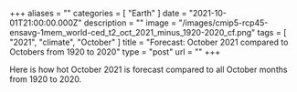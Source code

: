 +++
aliases = ""
categories = [ "Earth" ]
date = "2021-10-01T21:00:00.000Z"
description = ""
image = "/images/cmip5-rcp45-ensavg-1mem_world-ced_t2_oct_2021_minus_1920-2020_cf.png"
tags = [ "2021", "climate", "October" ]
title = "Forecast: October 2021 compared to Octobers from 1920 to 2020"
type = "post"
url = ""
+++


Here is how hot October 2021 is forecast compared to all October months from 1920 to 2020.
